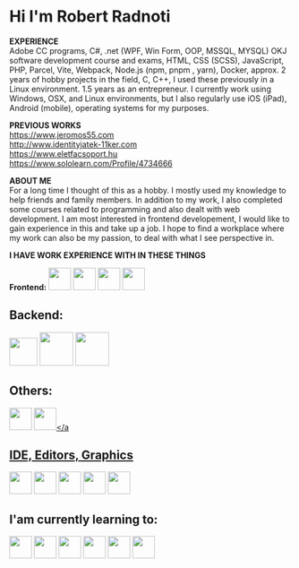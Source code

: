 # Hi I'm Robert Radnoti

**EXPERIENCE**<br>
Adobe CC programs, C#, .net (WPF, Win Form, OOP, MSSQL, MYSQL) OKJ software development course and exams, HTML, CSS (SCSS), JavaScript, PHP, Parcel, Vite, Webpack, Node.js (npm, pnpm , yarn), Docker, approx. 2 years of hobby projects in the field, C, C++, I used these previously in a Linux environment. 1.5 years as an entrepreneur. I currently work using Windows, OSX, and Linux environments, but I also regularly use iOS (iPad), Android (mobile), operating systems for my purposes.

**PREVIOUS WORKS**<br>
https://www.jeromos55.com <br>
http://www.identityjatek-11ker.com <br>
https://www.eletfacsoport.hu <br>
https://www.sololearn.com/Profile/4734666 <br>

**ABOUT ME**<br>
For a long time I thought of this as a hobby. I mostly used my knowledge to help friends and family members. In addition to my work, I also completed some courses related to 
programming and also dealt with web development. I am most interested in frontend developement, I would like to gain experience in this and take up a job. I hope to find a workplace where my work can also be my passion, to deal with what I see perspective in.

**I HAVE WORK EXPERIENCE WITH IN THESE THINGS**

 **Frontend:**
 <a href="https://html.spec.whatwg.org/multipage/" target="_blank"><img src="https://cdn.jsdelivr.net/gh/devicons/devicon/icons/html5/html5-plain-wordmark.svg" height="40" width="40"/></a>
<a href="https://developer.mozilla.org/en-US/docs/Web/CSS" target="_blank"><img src="https://cdn.jsdelivr.net/gh/devicons/devicon/icons/css3/css3-plain-wordmark.svg" height="40" width="40"/></a>
<a href="https://getbootstrap.com/" target="_blank"><img src="https://cdn.jsdelivr.net/gh/devicons/devicon/icons/bootstrap/bootstrap-plain-wordmark.svg" height="40" width="40"/></a>
<a href="https://developer.mozilla.org/en-US/docs/Web/JavaScript/Guide" target="_blank"> <img src="https://cdn.jsdelivr.net/gh/devicons/devicon/icons/javascript/javascript-original.svg" height="40" width="40"/></a> 

## Backend: 
<a href="https://www.php.net/" target="_blank"><img src="https://cdn.jsdelivr.net/gh/devicons/devicon/icons/php/php-plain.svg" height="50" width="50"/></a>
<a href="https://www.mysql.com/" target="_blank"><img src="https://cdn.jsdelivr.net/gh/devicons/devicon/icons/mysql/mysql-plain-wordmark.svg"  height="60" width="60"/></a>
<a href="https://nodejs.org/en/" target="_blank"><img src="https://cdn.jsdelivr.net/gh/devicons/devicon/icons/nodejs/nodejs-plain-wordmark.svg" height="60" width="60"/></a>

## Others:  
<a href="https://www.gnu.org/software/bash/" target="_blank"><img src="https://cdn.jsdelivr.net/gh/devicons/devicon/icons/bash/bash-original.svg" height="40" width="40"/></a>
<a href="https://github.com/" target="_blank"><img src="https://cdn.jsdelivr.net/gh/devicons/devicon/icons/git/git-plain.svg" height="40" width="40"/></a

## IDE, Editors, Graphics
<a href="https://code.visualstudio.com/" target="_blank"><img src="https://cdn.jsdelivr.net/gh/devicons/devicon/icons/vscode/vscode-original.svg" height="40" width="40"/></a>
<a href="https://visualstudio.microsoft.com/vs/" target="_blank"><img src="https://cdn.jsdelivr.net/gh/devicons/devicon/icons/visualstudio/visualstudio-plain.svg" height="40" width="40"/></a>
<a href="https://github.blog/2022-06-08-sunsetting-atom/" target="_blank"><img src="https://cdn.jsdelivr.net/gh/devicons/devicon/icons/atom/atom-original.svg" height="40" width="40"/></a>
<a href="https://www.adobe.com/hu/products/illustrator.html" target="_blank"><img src="https://cdn.jsdelivr.net/gh/devicons/devicon/icons/illustrator/illustrator-plain.svg" height="40" width="40"/></a>
<a href="https://www.adobe.com/hu/products/photoshop.html" target="_blank"><img src="https://cdn.jsdelivr.net/gh/devicons/devicon/icons/photoshop/photoshop-plain.svg"  height="40" width="40"/></a>


## I'am currently learning to:
<a href="https://reactjs.org/" target="_blank"><img src="https://cdn.jsdelivr.net/gh/devicons/devicon/icons/react/react-original.svg" height="40" width="40"/></a>
<a href="https://nodejs.org/en/" target="_blank"><img src="https://cdn.jsdelivr.net/gh/devicons/devicon/icons/nodejs/nodejs-original.svg" height="40" width="40"/></a>
<a href="https://jquery.com/" target="_blank"><img src="https://cdn.jsdelivr.net/gh/devicons/devicon/icons/jquery/jquery-plain-wordmark.svg" height="40" width="40"/></a>
<a href="https://www.typescriptlang.org/" target="_blank"><img src="https://cdn.jsdelivr.net/gh/devicons/devicon/icons/typescript/typescript-plain.svg" height="40" width="40"/></a>
<a href="https://sass-lang.com/" target="_blank"><img src="https://cdn.jsdelivr.net/gh/devicons/devicon/icons/sass/sass-original.svg" height="40" width="40"/></a>
<a href="https://developer.mozilla.org/en-US/docs/Web/JavaScript/Guide" target="_blank"><img src="https://cdn.jsdelivr.net/gh/devicons/devicon/icons/javascript/javascript-plain.svg" height="40" width="40"/></a>


          
<!--- https://devicon.dev/ 
<a href="xxxxxxx" target="_blank"> </a>
height="40" width="40"
--->
